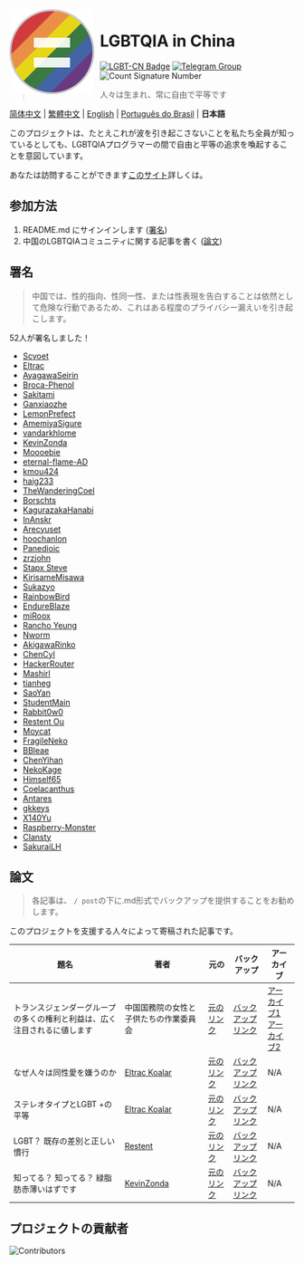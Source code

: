 <img width="150" height="150" align="left" style="float: left; margin: 0 10px 0 0;" alt="LGBT-CN logo" src="https://github.com/LGBT-CN/logo/raw/master/v2/logo.svg">

# LGBTQIA in China

[![LGBT-CN Badge](https://img.shields.io/badge/Support-LGBTQIA-FF0000?style=flat-square)](https://git.io/JfJiO)
[![Telegram Group](https://img.shields.io/badge/Telegram-LGBTCN-FFA500.svg?style=flat-square)](https://t.me/LGBTCN)
![Count Signature Number](https://github.com/LGBT-CN/LGBTQIA-in-China/workflows/Count%20Signature%20Number/badge.svg)

> 人々は生まれ、常に自由で平等です

[简体中文](./../README.md) | [繁體中文](./zh-TW.md) | [English](./en-GB.md) | [Português do Brasil](./pt-BR.md) | **日本語**


このプロジェクトは、たとえこれが波を引き起こさないことを私たち全員が知っているとしても、LGBTQIAプログラマーの間で自由と平等の追求を喚起することを意図しています。

あなたは訪問することができます[このサイト](https://lgbt-cn.org)詳しくは。

## 参加方法

1. README.md にサインインします ([署名](#署名))
2. 中国のLGBTQIAコミュニティに関する記事を書く ([論文](#論文))

## 署名

> 中国では、性的指向、性同一性、または性表現を告白することは依然として危険な行動であるため、これはある程度のプライバシー漏えいを引き起こします。

<!-- 通常来说不需要手动修正人数，我们会通过 CI 自动统计 -->
<!-- 请不要更改下方的标签 -->
<!-- BEGIN LGBT-CN COUNT -->
52人が署名しました！
<!-- END LGBT-CN COUNT -->
<!-- 请不要更改上方的标签 -->

<!-- 请不要更改下方的标签 -->
<!-- BEGIN LGBT-CN SIGNATURE -->

- [Scvoet](https://github.com/scvoet)
- [Eltrac](https://github.com/BigCoke233)
- [AyagawaSeirin](https://github.com/AyagawaSeirin)
- [Broca-Phenol](https://github.com/Broca-Phenol)
- [Sakitami](https://github.com/Sakitami)
- [Ganxiaozhe](https://github.com/ganxiaozhe)
- [LemonPrefect](https://github.com/LemonPrefect)
- [AmemiyaSigure](https://github.com/AmemiyaSigure)
- [vandarkhlome](https://github.com/megatontech)
- [KevinZonda](https://github.com/KevinZonda)
- [Moooebie](https://github.com/Moooebie)
- [eternal-flame-AD](https://github.com/eternal-flame-AD)
- [kmou424](https://github.com/kmou424)
- [haig233](https://github.com/haig233)
- [TheWanderingCoel](https://github.com/TheWanderingCoel)
- [Borschts](https://t.me/Borschts)
- [KagurazakaHanabi](https://github.com/KagurazakaHanabi)
- [InAnskr](https://github.com/InAnskr)
- [Arecyuset](https://github.com/asuszwbUbuntu)
- [hoochanlon](https://github.com/hoochanlon)
- [Panedioic](https://github.com/panedioic)
- [zrzjohn](https://github.com/zrzjohn)
- [Stapx Steve](https://twitter.com/Stapx_Steve)
- [KirisameMisawa](https://github.com/KirisameMisawa)
- [Sukazyo](https://github.com/Eyre-S)
- [RainbowBird](https://www.luoling8192.top/)
- [EndureBlaze](https://github.com/EndureBlaze)
- [miRoox](https://github.com/miRoox)
- [Rancho Yeung](https://github.com/RanchoYeung)
- [Nworm](https://github.com/1574242600)
- [AkigawaRinko](https://github.com/AkigawaRinko)
- [ChenCyl](https://github.com/ChenCyl)
- [HackerRouter](https://github.com/HackerRouter)
- [Mashirl](https://github.com/Mashirl)
- [tianheg](https://github.com/tianheg)
- [SaoYan](https://github.com/SaoYan)
- [StudentMain](https://github.com/studentmain)
- [Rabbit0w0](https://github.com/Rabbit0w0)
- [Restent Ou](https://github.com/Restent)
- [Moycat](https://github.com/moycat)
- [FragileNeko](https://github.com/Cattttttttt)
- [BBleae](https://github.com/BBleae)
- [ChenYihan](https://github.com/ChenYihan2006)
- [NekoKage](https://github.com/neko-kage)
- [Himself65](https://github.com/himself65)
- [Coelacanthus](https://github.com/CoelacanthusHex)
- [Antares](https://github.com/AntaresQAQ)
- [gkkeys](https://github.com/gkkeys)
- [X140Yu](https://github.com/X140Yu)
- [Raspberry-Monster](https://github.com/Raspberry-Monster)
- [Clansty](https://github.com/Clansty)
- [SakuraiLH](https://github.com/SakuraiLH)

<!-- END LGBT-CN SIGNATURE -->
<!-- 请不要更改上方的标签 -->

## 論文

> 各記事は、 `/ post`の下に.md形式でバックアップを提供することをお勧めします。

このプロジェクトを支援する人々によって寄稿された記事です。

| 題名 | 著者 | 元の | バックアップ | アーカイブ |
| -- | -- | -- | -- | -- |
|トランスジェンダーグループの多くの権利と利益は、広く注目されるに値します|中国国務院の女性と子供たちの作業委員会|[元のリンク](http://www.nwccw.gov.cn/2018-08/14/content_218467.htm)|[バックアップリンク](/post/跨性别群体诸多权益应得到广泛关注.md)|[アーカイブ1](https://archive.is/ypdtG)<br>[アーカイブ2](https://archive.is/I6nQm) |
|なぜ人々は同性愛を嫌うのか|[Eltrac Koalar](https://github.com/BigCoke233)|[元のリンク](https://blog.guhub.cn/p/why-hate-homosexuality.html)|[バックアップリンク](/post/why-hate-homosexuality.md)|N/A|
|ステレオタイプとLGBT +の平等|[Eltrac Koalar](https://github.com/BigCoke233)|[元のリンク](https://blog.guhub.cn/p/lgbt-pride.html)|[バックアップリンク](/post/lgbt-pride-by-eltrac.md)|N/A|
|LGBT？ 既存の差別と正しい慣行|[Restent](https://github.com/Restent)|[元のリンク](/post/LGBT？现有歧视与正确做法.md)|[バックアップリンク](/post/LGBT？现有歧视与正确做法.md)|N/A|
|知ってる？ 知ってる？ 緑脂肪赤薄いはずです|[KevinZonda](https://github.com/KevinZonda)|[元のリンク](/post/知否？知否？应是绿肥红瘦.md)|[バックアップリンク](/post/知否？知否？应是绿肥红瘦.md)|N/A|

## プロジェクトの貢献者

![Contributors](https://contrib.rocks/image?repo=LGBT-CN/LGBTQIA-In-China)